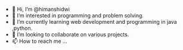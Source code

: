 - 👋 Hi, I’m @himanshidwi
- 👀 I’m interested in programming and problem solving.
- 🌱 I’m currently learning web development and programming in java ,python.
- 💞️ I’m looking to collaborate on various projects.
- 📫 How to reach me ...

<!---
himanshidwi/himanshidwi is a ✨ special ✨ repository because its `README.md` (this file) appears on your GitHub profile.
You can click the Preview link to take a look at your changes.
--->
